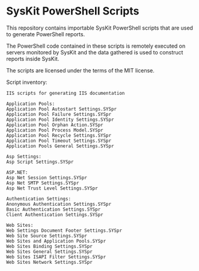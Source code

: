 # SysKit PowerShell Scripts

This repository contains importable SysKit PowerShell scripts that are used to generate PowerShell reports.

The PowerShell code contained in these scripts is remotely executed on servers monitored by SysKit and the data gathered is used to construct reports inside SysKit.

The scripts are licensed under the terms of the MIT license.

Script inventory:

```
IIS scripts for generating IIS documentation

Application Pools:
Application Pool Autostart Settings.SYSpr
Application Pool Failure Settings.SYSpr
Application Pool Identity Settings.SYSpr
Application Pool Orphan Action.SYSpr
Application Pool Process Model.SYSpr
Application Pool Recycle Settings.SYSpr
Application Pool Timeout Settings.SYSpr
Application Pools General Settings.SYSpr

Asp Settings:
Asp Script Settings.SYSpr

ASP.NET:
Asp Net Session Settings.SYSpr
Asp Net SMTP Settings.SYSpr
Asp Net Trust Level Settings.SYSpr

Authentication Settings:
Anonymous Authentication Settings.SYSpr
Basic Authentication Settings.SYSpr
Client Authentication Settings.SYSpr

Web Sites:
Web Settings Document Footer Settings.SYSpr
Web Site Source Settings.SYSpr
Web Sites and Application Pools.SYSpr
Web Sites Binding Settings.SYSpr
Web Sites General Settings.SYSpr
Web Sites ISAPI Filter Settings.SYSpr
Web Sites Network Settings.SYSpr
```
